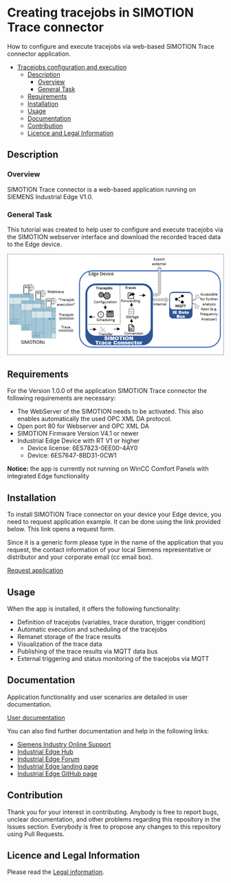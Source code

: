 # Creating tracejobs in SIMOTION Trace connector

How to configure and execute tracejobs via web-based SIMOTION Trace connector application.

* [Tracejobs configuration and execution](#trace-connector-tutorial)
  * [Description](#description)
    * [Overview](#overview)
    * [General Task](#general-task)
  * [Requirements](#requirements)
  * [Installation](#installation)
  * [Usage](#usage)
  * [Documentation](#documentation)
  * [Contribution](#contribution)
  * [Licence and Legal Information](#licence-and-legal-information)

## Description

### Overview

SIMOTION Trace connector is a web-based application running on SIEMENS Industrial Edge V1.0. 


### General Task

This tutorial was created to help user to configure and execute tracejobs via the SIMOTION
webserver interface and download the recorded traced data to the Edge device.


![task](docs/graphics/SIMOTION_Trace_Connector_App_Diagram_595x277_en.jpg)

## Requirements

For the Version 1.0.0 of the application SIMOTION Trace connector the following requirements are necessary:

* The WebServer of the SIMOTION needs to be activated. This also enables automatically the used OPC XML DA protocol. 
* Open port 80 for Webserver and OPC XML DA
* SIMOTION Firmware Version V4.1 or newer 
* Industrial Edge Device with RT V1 or higher
  * Device license: 6ES7823-0EE00-4AY0
  * Device: 6ES7647-8BD31-0CW1
  
**Notice:** the app is currently not running on WinCC Comfort Panels with integrated Edge functionality

## Installation

To install SIMOTION Trace connector on your device your Edge device, you need to request application example. 
It can be done using the link provided below. This link opens a request form. 

Since it is a generic form please type in the name of the application that you request, the contact information of your local Siemens representative or distributor and your corporate email (cc email box).


[Request application](https://siemens.sharepoint.com/teams/P0016970/Lists/APCApp/NewForm.aspx?Source=https://support.industry.siemens.com/cs/products?dtp=ExampleOfUse&mfn=ps&lc=en-EN) 


## Usage

When the app is installed, it offers the following functionality:

* Definition of tracejobs (variables, trace duration, trigger condition)
* Automatic execution and scheduling of the tracejobs
* Remanet storage of the trace results
* Visualization of the trace data
* Publishing of the trace results via MQTT data bus
* External triggering and status monitoring of the tracejobs via MQTT

## Documentation

Application functionality and user scenarios are detailed in user documentation.

[User documentation](docs/documentation/TraceConnector_documentation.pdf)


You can also find further documentation and help in the following links:


* [Siemens Industry Online Support](https://support.industry.siemens.com/cs/document/109784249/industrial-edge-simotion-trace-connector?dti=0&lc=en-US)
* [Industrial Edge Hub](https://iehub.eu1.edge.siemens.cloud/#/documentation)
* [Industrial Edge Forum](https://www.siemens.com/industrial-edge-forum)
* [Industrial Edge landing page](https://new.siemens.com/global/en/products/automation/topic-areas/industrial-edge/simatic-edge.html)
* [Industrial Edge GitHub page](https://github.com/industrial-edge)

## Contribution

Thank you for your interest in contributing. Anybody is free to report bugs, unclear documentation, and other problems regarding this repository in the Issues section. Everybody is free to propose any changes to this repository using Pull Requests.

## Licence and Legal Information

Please read the [Legal information](LICENSE.md).
